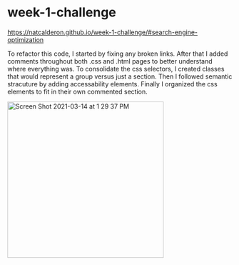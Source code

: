 # week-1-challenge
https://natcalderon.github.io/week-1-challenge/#search-engine-optimization

To refactor this code, I started by fixing any broken links. After that I added comments throughout both .css and .html pages to better understand where everything was. To consolidate the css selectors, I created classes that would represent a group versus just a section. Then I followed semantic stracuture by adding accessability elements. Finally I organized the css elements to fit in their own commented section.


<img width="350" alt="Screen Shot 2021-03-14 at 1 29 37 PM" src="https://user-images.githubusercontent.com/33267456/111081764-84ba6380-84ca-11eb-9e47-d4612dec02b2.png">
